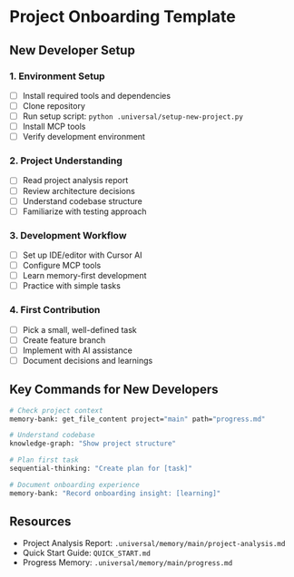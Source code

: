 # Project Onboarding Template

## New Developer Setup

### 1. Environment Setup
- [ ] Install required tools and dependencies
- [ ] Clone repository
- [ ] Run setup script: `python .universal/setup-new-project.py`
- [ ] Install MCP tools
- [ ] Verify development environment

### 2. Project Understanding
- [ ] Read project analysis report
- [ ] Review architecture decisions
- [ ] Understand codebase structure
- [ ] Familiarize with testing approach

### 3. Development Workflow
- [ ] Set up IDE/editor with Cursor AI
- [ ] Configure MCP tools
- [ ] Learn memory-first development
- [ ] Practice with simple tasks

### 4. First Contribution
- [ ] Pick a small, well-defined task
- [ ] Create feature branch
- [ ] Implement with AI assistance
- [ ] Document decisions and learnings

## Key Commands for New Developers
```bash
# Check project context
memory-bank: get_file_content project="main" path="progress.md"

# Understand codebase
knowledge-graph: "Show project structure"

# Plan first task
sequential-thinking: "Create plan for [task]"

# Document onboarding experience
memory-bank: "Record onboarding insight: [learning]"
```

## Resources
- Project Analysis Report: `.universal/memory/main/project-analysis.md`
- Quick Start Guide: `QUICK_START.md`
- Progress Memory: `.universal/memory/main/progress.md`
